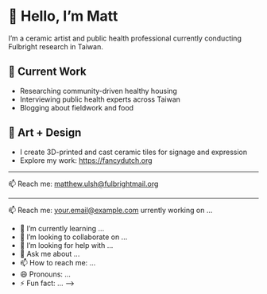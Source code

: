 # 👋 Hello, I’m Matt

I’m a ceramic artist and public health professional currently conducting Fulbright research in Taiwan.

## 🔬 Current Work
- Researching community-driven healthy housing
- Interviewing public health experts across Taiwan
- Blogging about fieldwork and food

## 🏺 Art + Design
- I create 3D-printed and cast ceramic tiles for signage and expression
- Explore my work: https://fancydutch.org


---

📫 Reach me: matthew.ulsh@fulbrightmail.org

---

📫 Reach me: [your.email@example.com](mailto:your.email@example.com)
urrently working on ...
- 🌱 I’m currently learning ...
- 👯 I’m looking to collaborate on ...
- 🤔 I’m looking for help with ...
- 💬 Ask me about ...
- 📫 How to reach me: ...
- 😄 Pronouns: ...
- ⚡ Fun fact: ...
-->
